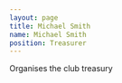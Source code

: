 ```yaml
---
layout: page
title: Michael Smith
name: Michael Smith 
position: Treasurer
---
```

Organises the club treasury
